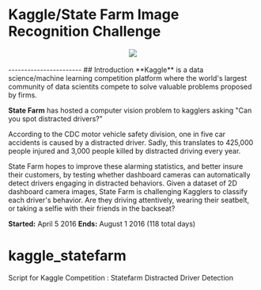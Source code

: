 # Kaggle/State Farm Image Recognition Challenge
<div align="center">
  <img src="https://kaggle2.blob.core.windows.net/competitions/kaggle/5048/media/output_DEb8oT.gif"><br><br>
</div>
-----------------------
## Introduction
**Kaggle** is a data science/machine learning competition platform where the world's largest community of data scientits compete to solve valuable problems proposed by firms.

**State Farm** has hosted a computer vision problem to kagglers asking "Can you spot distracted drivers?"

According to the CDC motor vehicle safety division, one in five car accidents is caused by a distracted driver. Sadly, this translates to 425,000 people injured and 3,000 people killed by distracted driving every year.

State Farm hopes to improve these alarming statistics, and better insure their customers, by testing whether dashboard cameras can automatically detect drivers engaging in distracted behaviors. Given a dataset of 2D dashboard camera images, State Farm is challenging Kagglers to classify each driver's behavior. Are they driving attentively, wearing their seatbelt, or taking a selfie with their friends in the backseat?

**Started:** April 5 2016
**Ends:** August 1 2016 (118 total days)


# kaggle_statefarm
Script for Kaggle Competition : Statefarm Distracted Driver Detection

